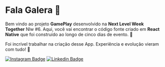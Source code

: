 # Fala Galera 👋

Bem vindo ao projeto **GamePlay** desenvolvido na **Next Level Week Together** Nlw #6. Aqui, você vai encontrar o código fonte criado em **React Native** que foi construído ao longo de cinco dias de evento. 🤩

Foi incrível trabalhar na criação desse App. Experiência e evolução vieram com tudo! 🚀 


[![Instagram Badge](https://img.shields.io/badge/-gabrieldaraujo_-6633cc?style=flat-square&labelColor=6633cc&logo=instagram&logoColor=white&link=https://www.instagram.com/gabrieldaraujo_/)](https://www.instagram.com/gabrieldaraujo_/) 
[![Linkedin Badge](https://img.shields.io/badge/-Gabriel%20Araújo-6633cc?style=flat-square&logo=Linkedin&logoColor=white&link=https://www.linkedin.com/in/gabriel-ara%C3%BAjo-296299195/)](https://www.linkedin.com/in/gabriel-ara%C3%BAjo-296299195/) 
